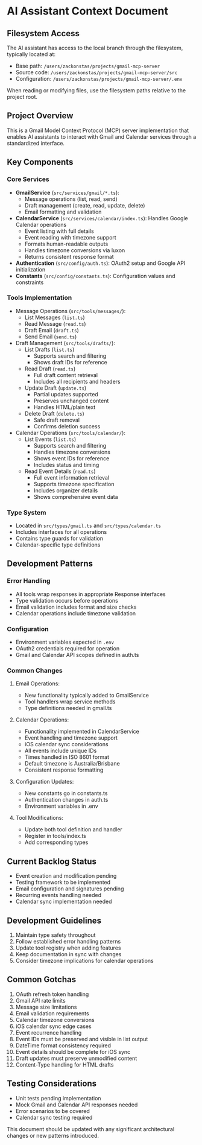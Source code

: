 # AI Assistant Context Document

## Filesystem Access
The AI assistant has access to the local branch through the filesystem, typically located at:
- Base path: `/users/zackonstas/projects/gmail-mcp-server`
- Source code: `/users/zackonstas/projects/gmail-mcp-server/src`
- Configuration: `/users/zackonstas/projects/gmail-mcp-server/.env`

When reading or modifying files, use the filesystem paths relative to the project root.

## Project Overview
This is a Gmail Model Context Protocol (MCP) server implementation that enables AI assistants to interact with Gmail and Calendar services through a standardized interface.

## Key Components

### Core Services
- **GmailService** (`src/services/gmail/*.ts`): 
  - Message operations (list, read, send)
  - Draft management (create, read, update, delete)
  - Email formatting and validation
- **CalendarService** (`src/services/calendar/index.ts`): Handles Google Calendar operations
  - Event listing with full details
  - Event reading with timezone support
  - Formats human-readable outputs
  - Handles timezone conversions via luxon
  - Returns consistent response format
- **Authentication** (`src/config/auth.ts`): OAuth2 setup and Google API initialization
- **Constants** (`src/config/constants.ts`): Configuration values and constraints

### Tools Implementation
- Message Operations (`src/tools/messages/`):
  - List Messages (`list.ts`)
  - Read Message (`read.ts`)
  - Draft Email (`draft.ts`)
  - Send Email (`send.ts`)
- Draft Management (`src/tools/drafts/`):
  - List Drafts (`list.ts`)
    - Supports search and filtering
    - Shows draft IDs for reference
  - Read Draft (`read.ts`)
    - Full draft content retrieval
    - Includes all recipients and headers
  - Update Draft (`update.ts`)
    - Partial updates supported
    - Preserves unchanged content
    - Handles HTML/plain text
  - Delete Draft (`delete.ts`)
    - Safe draft removal
    - Confirms deletion success
- Calendar Operations (`src/tools/calendar/`):
  - List Events (`list.ts`)
    - Supports search and filtering
    - Handles timezone conversions
    - Shows event IDs for reference
    - Includes status and timing
  - Read Event Details (`read.ts`)
    - Full event information retrieval
    - Supports timezone specification
    - Includes organizer details
    - Shows comprehensive event data

### Type System
- Located in `src/types/gmail.ts` and `src/types/calendar.ts`
- Includes interfaces for all operations
- Contains type guards for validation
- Calendar-specific type definitions

## Development Patterns

### Error Handling
- All tools wrap responses in appropriate Response interfaces
- Type validation occurs before operations
- Email validation includes format and size checks
- Calendar operations include timezone validation

### Configuration
- Environment variables expected in `.env`
- OAuth2 credentials required for operation
- Gmail and Calendar API scopes defined in auth.ts

### Common Changes
1. Email Operations:
   - New functionality typically added to GmailService
   - Tool handlers wrap service methods
   - Type definitions needed in gmail.ts

2. Calendar Operations:
   - Functionality implemented in CalendarService
   - Event handling and timezone support
   - iOS calendar sync considerations
   - All events include unique IDs
   - Times handled in ISO 8601 format
   - Default timezone is Australia/Brisbane
   - Consistent response formatting

3. Configuration Updates:
   - New constants go in constants.ts
   - Authentication changes in auth.ts
   - Environment variables in .env

4. Tool Modifications:
   - Update both tool definition and handler
   - Register in tools/index.ts
   - Add corresponding types

## Current Backlog Status
- Event creation and modification pending
- Testing framework to be implemented
- Email configuration and signatures pending
- Recurring events handling needed
- Calendar sync implementation needed

## Development Guidelines
1. Maintain type safety throughout
2. Follow established error handling patterns
3. Update tool registry when adding features
4. Keep documentation in sync with changes
5. Consider timezone implications for calendar operations

## Common Gotchas
1. OAuth refresh token handling
2. Gmail API rate limits
3. Message size limitations
4. Email validation requirements
5. Calendar timezone conversions
6. iOS calendar sync edge cases
7. Event recurrence handling
8. Event IDs must be preserved and visible in list output
9. DateTime format consistency required
10. Event details should be complete for iOS sync
11. Draft updates must preserve unmodified content
12. Content-Type handling for HTML drafts

## Testing Considerations
- Unit tests pending implementation
- Mock Gmail and Calendar API responses needed
- Error scenarios to be covered
- Calendar sync testing required

This document should be updated with any significant architectural changes or new patterns introduced.